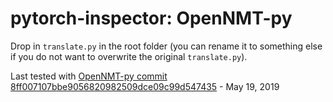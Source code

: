 pytorch-inspector: OpenNMT-py
=============================

Drop in `translate.py` in the root folder (you can rename it to something else if you do not want to overwrite the original `translate.py`).

Last tested with [OpenNMT-py commit 8ff007107bbe9056820982509dce09c99d547435](https://github.com/OpenNMT/OpenNMT-py/tree/8ff007107bbe9056820982509dce09c99d547435) - May 19, 2019